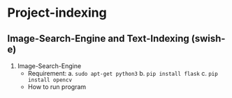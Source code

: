 # Project-indexing

## Image-Search-Engine and Text-Indexing (swish-e)

1. Image-Search-Engine
   - Requirement:
      a. `sudo apt-get python3`
      b. `pip install flask`
      c. `pip install opencv`
   - How to run program
  
